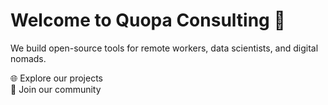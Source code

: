 # Welcome to Quopa Consulting 👋

We build open-source tools for remote workers, data scientists, and digital nomads.

🌐 Explore our projects  
🤝 Join our community 
